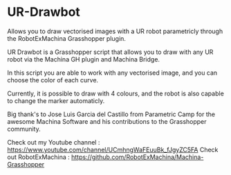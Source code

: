 # UR-Drawbot
Allows you to draw vectorised images with a UR robot parametricly through the RobotExMachina Grasshopper plugin.

UR Drawbot is a Grasshopper script that allows you to draw with any UR robot via the Machina GH plugin and Machina Bridge.

In this script you are able to work with any vectorised image, and you can choose the color of each curve.

Currently, it is possible to draw with 4 colours, and the robot is also capable to change the marker automaticly.

Big thank's to Jose Luis Garcia del Castillo from Parametric Camp for the awesome Machina Software and his contributions to the Grasshopper community.

Check out my Youtube channel : https://www.youtube.com/channel/UCmhngWaFEuuBk_fJgyZC5FA Check out RobotExMachina : https://github.com/RobotExMachina/Machina-Grasshopper
